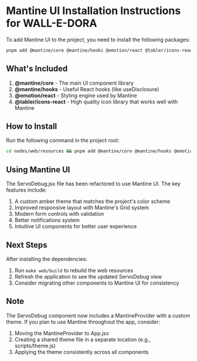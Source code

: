 # Mantine UI Installation Instructions for WALL-E-DORA

To add Mantine UI to the project, you need to install the following packages:

```bash
pnpm add @mantine/core @mantine/hooks @emotion/react @tabler/icons-react
```

## What's Included

1. **@mantine/core** - The main UI component library
2. **@mantine/hooks** - Useful React hooks (like useDisclosure)
3. **@emotion/react** - Styling engine used by Mantine
4. **@tabler/icons-react** - High quality icon library that works well with Mantine

## How to Install

Run the following command in the project root:

```bash
cd nodes/web/resources && pnpm add @mantine/core @mantine/hooks @emotion/react @tabler/icons-react
```

## Using Mantine UI

The ServoDebug.jsx file has been refactored to use Mantine UI. The key features include:

1. A custom amber theme that matches the project's color scheme
2. Improved responsive layout with Mantine's Grid system
3. Modern form controls with validation
4. Better notifications system
5. Intuitive UI components for better user experience

## Next Steps

After installing the dependencies:

1. Run `make web/build` to rebuild the web resources
2. Refresh the application to see the updated ServoDebug view
3. Consider migrating other components to Mantine UI for consistency

## Note

The ServoDebug component now includes a MantineProvider with a custom theme. If you plan to use Mantine throughout the app, consider:

1. Moving the MantineProvider to App.jsx 
2. Creating a shared theme file in a separate location (e.g., scripts/theme.js)
3. Applying the theme consistently across all components